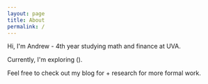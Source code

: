 ```yaml
---
layout: page
title: About
permalink: /
---
```


Hi, I'm Andrew - 4th year studying math and finance at UVA. 

Currently, I'm exploring ().

Feel free to check out my blog for + research for more formal work. 

